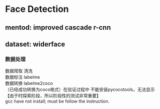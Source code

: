 # Face Detection  
## mentod: improved cascade r-cnn  
## dataset: widerface

### 数据处理  
数据爬取 清洗  
数据标注 labelme  
数据转换 labelme2coco  
（已经成功转换为coco格式）在验证过程中 不能安装pycocotools，无法显示【由于时探索阶段，所以阶段性的测试非常重要】   
gcc have not install; must be follow the instruction.

